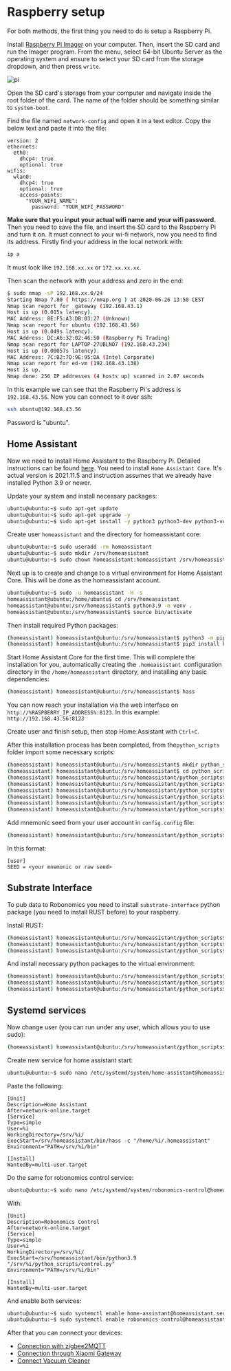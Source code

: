 # Raspberry setup

For both methods, the first thing you need to do is setup a Raspberry Pi.

Install [Raspberry Pi Imager](https://www.raspberrypi.com/software/) on your computer. Then, insert the SD card and run the Imager program. From the menu, select 64-bit Ubuntu Server as the operating system and ensure to select your SD card from the storage dropdown, and then press `write`.

![pi](../media/pi.png)

Open the SD card's storage from your computer and navigate inside the root folder of the card. The name of the folder should be something similar to `system-boot`.

Find the file named `network-config` and open it in a text editor. Copy the below text and paste it into the file:
```
version: 2
ethernets:
  eth0:
    dhcp4: true
    optional: true
wifis:
  wlan0:
    dhcp4: true
    optional: true
    access-points:
      "YOUR_WIFI_NAME":
        password: "YOUR_WIFI_PASSWORD"
```

**Make sure that you input your actual wifi name and your wifi password.** Then you need to save the file, and insert the SD card to the Raspberry Pi and turn it on. It must connect to your wi-fi network, now you need to find its address. Firstly find your address in the local network with:
```bash
ip a
```
It must look like `192.168.xx.xx` or `172.xx.xx.xx`.

Then scan the network with your address and zero in the end:

```bash 
$ sudo nmap -sP 192.168.xx.0/24
Starting Nmap 7.80 ( https://nmap.org ) at 2020-06-26 13:50 CEST
Nmap scan report for _gateway (192.168.43.1)
Host is up (0.015s latency).
MAC Address: 8E:F5:A3:DB:03:27 (Unknown)
Nmap scan report for ubuntu (192.168.43.56)
Host is up (0.049s latency).
MAC Address: DC:A6:32:02:46:50 (Raspberry Pi Trading)
Nmap scan report for LAPTOP-27UBLNO7 (192.168.43.234)
Host is up (0.00057s latency).
MAC Address: 7C:B2:7D:9E:95:DA (Intel Corporate)
Nmap scan report for ed-vm (192.168.43.138)
Host is up.
Nmap done: 256 IP addresses (4 hosts up) scanned in 2.07 seconds
```

In this example we can see that the Raspberry Pi's address is `192.168.43.56`. Now you can connect to it over ssh:
```bash
ssh ubuntu@192.168.43.56
```
Password is "ubuntu".

## Home Assistant

Now we need to install Home Assistant to the Raspberry Pi. Detailed instructions can be found [here](https://www.home-assistant.io/installation/linux#install-home-assistant-core). You need to install `Home Assistant Core`. It's actual version is 2021.11.5 and instruction assumes that we already have installed Python 3.9 or newer.

Update your system and install necessary packages:
```bash
ubuntu@ubuntu:~$ sudo apt-get update
ubuntu@ubuntu:~$ sudo apt-get upgrade -y
ubuntu@ubuntu:~$ sudo apt-get install -y python3 python3-dev python3-venv python3-pip libffi-dev libssl-dev libjpeg-dev zlib1g-dev autoconf build-essential libopenjp2-7 libtiff5 tzdata libcurl4-openssl-dev
```

Create user `homeassistant` and the directory for homeassistant core:
```bash
ubuntu@ubuntu:~$ sudo useradd -rm homeassistant
ubuntu@ubuntu:~$ sudo mkdir /srv/homeassistant
ubuntu@ubuntu:~$ sudo chown homeassistant:homeassistant /srv/homeassistant
```

Next up is to create and change to a virtual environment for Home Assistant Core. This will be done as the homeassistant account.
```bash
ubuntu@ubuntu:~$ sudo -u homeassistant -H -s
homeassistant@ubuntu:/home/ubuntu$ cd /srv/homeassistant
homeassistant@ubuntu:/srv/homeassistant$ python3.9 -m venv .
homeassistant@ubuntu:/srv/homeassistant$ source bin/activate
```

Then install required Python packages:
```bash
(homeassistant) homeassistant@ubuntu:/srv/homeassistant$ python3 -m pip install wheel
(homeassistant) homeassistant@ubuntu:/srv/homeassistant$ pip3 install homeassistant==2021.11.5
```

Start Home Assistant Core for the first time. This will complete the installation for you, automatically creating the `.homeassistant `configuration directory in the `/home/homeassistant` directory, and installing any basic dependencies:
```bash
(homeassistant) homeassistant@ubuntu:/srv/homeassistant$ hass
```

You can now reach your installation via the web interface on `http://%RASPBERRY_IP_ADDRESS%:8123`. 
In this example: `http://192.168.43.56:8123`

Create user and finish setup, then stop Home Assistant with `Ctrl+C`.

After this installation process has been completed, from the`python_scripts` folder import some necessary scripts:

```bash
(homeassistant) homeassistant@ubuntu:/srv/homeassistant$ mkdir python_scripts
(homeassistant) homeassistant@ubuntu:/srv/homeassistant$ cd python_scripts/
(homeassistant) homeassistant@ubuntu:/srv/homeassistant/python_scripts$ wget https://raw.githubusercontent.com/airalab/robonomics-smarthome/main/python_scripts/send_datalog.py
(homeassistant) homeassistant@ubuntu:/srv/homeassistant/python_scripts$ wget https://raw.githubusercontent.com/airalab/robonomics-smarthome/main/python_scripts/control.py
(homeassistant) homeassistant@ubuntu:/srv/homeassistant/python_scripts$ wget https://raw.githubusercontent.com/airalab/robonomics-smarthome/main/python_scripts/utils.py
(homeassistant) homeassistant@ubuntu:/srv/homeassistant/python_scripts$ wget https://raw.githubusercontent.com/airalab/robonomics-smarthome/main/python_scripts/create_config.py
(homeassistant) homeassistant@ubuntu:/srv/homeassistant/python_scripts$ wget https://raw.githubusercontent.com/airalab/robonomics-smarthome/main/python_scripts/decrypt.py
(homeassistant) homeassistant@ubuntu:/srv/homeassistant/python_scripts$ wget https://raw.githubusercontent.com/airalab/robonomics-smarthome/main/python_scripts/encrypt.py
```

Add mnemonic seed from your user account in `config.config` file:
```bash
(homeassistant) homeassistant@ubuntu:/srv/homeassistant/python_scripts$ nano /srv/homeassistant/python_scripts/config.config
```

In this format:
```
[user]
SEED = <your mnemonic or raw seed>
```

## Substrate Interface

To pub data to Robonomics you need to install `substrate-interface` python package (you need to install RUST before) to your raspberry. 

Install RUST:
```bash
(homeassistant) homeassistant@ubuntu:/srv/homeassistant/python_scripts$ curl --proto '=https' --tlsv1.2 -sSf https://sh.rustup.rs | sh
(homeassistant) homeassistant@ubuntu:/srv/homeassistant/python_scripts$ source $HOME/.cargo/env
(homeassistant) homeassistant@ubuntu:/srv/homeassistant/python_scripts$ rustup default nightly
```

And install necessary python packages to the virtual environment:
```bash
(homeassistant) homeassistant@ubuntu:/srv/homeassistant/python_scripts$ pip3 install pynacl==1.4.0 packaging pycurl
(homeassistant) homeassistant@ubuntu:/srv/homeassistant/python_scripts$ pip3 install substrate-interface==1.1.2 --use-feature=2020-resolver
(homeassistant) homeassistant@ubuntu:/srv/homeassistant/python_scripts$ pip3 install python-miio==0.5.8 --use-feature=2020-resolver
```
## Systemd services

Now change user (you can run under any user, which allows you to use sudo):

```bash
(homeassistant) homeassistant@ubuntu:/srv/homeassistant/python_scripts$ exit
```

Create new service for home assistant start: 

```bash
ubuntu@ubuntu:~$ sudo nano /etc/systemd/system/home-assistant@homeassistant.service 
```

Paste the following:

```
[Unit]
Description=Home Assistant
After=network-online.target
[Service]
Type=simple
User=%i
WorkingDirectory=/srv/%i/
ExecStart=/srv/homeassistant/bin/hass -c "/home/%i/.homeassistant"
Environment="PATH=/srv/%i/bin"

[Install]
WantedBy=multi-user.target
```

Do the same for robonomics control service:

```bash
ubuntu@ubuntu:~$ sudo nano /etc/systemd/system/robonomics-control@homeassistant.service 
```

With:
```
[Unit]
Description=Robonomics Control
After=network-online.target
[Service]
Type=simple
User=%i
WorkingDirectory=/srv/%i/
ExecStart=/srv/homeassistant/bin/python3.9 "/srv/%i/python_scripts/control.py"
Environment="PATH=/srv/%i/bin"

[Install]
WantedBy=multi-user.target
```

And enable both services:
```bash
ubuntu@ubuntu:~$ sudo systemctl enable home-assistant@homeassistant.service
ubuntu@ubuntu:~$ sudo systemctl enable robonomics-control@homeassistant.service
```

After that you can connect your devices:
- [Connection with zigbee2MQTT](zigbee2MQTT.md)
- [Connection through Xiaomi Gateway](xiaomi_gateway.md)
- [Connect Vacuum Cleaner](vacuum_connect.md)